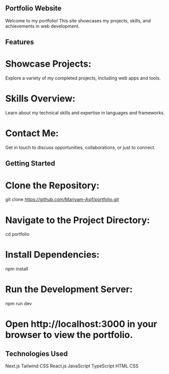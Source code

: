 ## Portfolio Website

Welcome to my portfolio! This site showcases my projects, skills, and achievements in web development.

## Features
# Showcase Projects:
Explore a variety of my completed projects, including web apps and tools.
# Skills Overview: 
Learn about my technical skills and expertise in languages and frameworks.
# Contact Me:
Get in touch to discuss opportunities, collaborations, or just to connect.

## Getting Started

# Clone the Repository:

git clone https://github.com/Mariyam-Asif/portfolio.git

# Navigate to the Project Directory:

cd portfolio

# Install Dependencies:

npm install

# Run the Development Server:

npm run dev

# Open http://localhost:3000 in your browser to view the portfolio.

## Technologies Used
Next.js
Tailwind CSS
React.js
JavaScript
TypeScript
HTML
CSS

